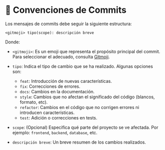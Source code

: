# 📖 Convenciones de Commits

Los mensajes de commits debe seguir la siguiente estructura:

`<gitmoji> tipo(scope): descripción breve`

Donde:

- `<gitmoji>`: Es un emoji que representa el propósito principal del commit. Para seleccionar el adecuado, consulta [Gitmoji](https://gitmoji.dev/).

- `tipo`: Indica el tipo de cambio que se ha realizado. Algunas opciones son:
  - `feat`: Introducción de nuevas características.
  - `fix`: Correcciones de errores.
  - `docs`: Cambios en la documentación.
  - `style`: Cambios que no afectan el significado del código (blancos, formato, etc).
  - `refactor`: Cambios en el código que no corrigen errores ni introducen características.
  - `test`: Adición o correcciones en tests.

- `scope`: (Opcional) Especifica qué parte del proyecto se ve afectada. Por ejemplo: `frontend`, `backend`, `database`, etc.

- `descripción breve`: Un breve resumen de los cambios realizados.
